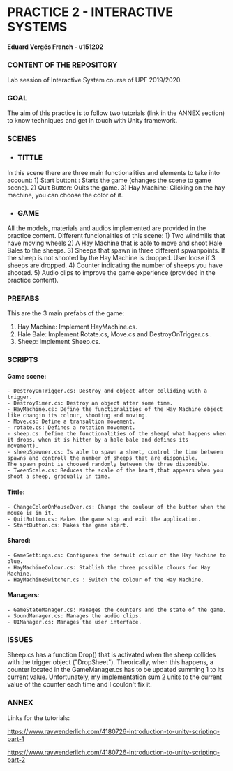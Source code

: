# PRACTICE 2 - INTERACTIVE SYSTEMS
#### Eduard Vergés Franch - u151202
### CONTENT OF THE REPOSITORY
  Lab session of Interactive System course of UPF 2019/2020.
### GOAL
The aim of this practice is to follow two tutorials (link in the ANNEX section) to know techniques and get in touch with Unity framework.
### SCENES
  - ### TITTLE
  In this scene there are three main functionalities and elements to take into account:
    1) Start buttont : Starts the game (changes the scene to game scene).
    2) Quit Button: Quits the game.
    3) Hay Machine: Clicking on the hay machine, you can choose the color of it.
  - ### GAME
  All the models, materials and audios implemented are provided in the practice content.
  Different funcionalities of this scene:
    1) Two windmills that have moving wheels
    2) A Hay Machine that is able to move and shoot Hale Bales to the sheeps.
    3) Sheeps that spawn in three different spwanpoints. If the sheep is not shooted by the Hay Machine is dropped. User loose if 3 sheeps        are dropped.
    4) Counter indicating the number of sheeps you have shooted.
    5) Audio clips to improve the game experience (provided in the practice content).
### PREFABS
This are the 3 main prefabs of the game:
  1) Hay Machine: Implement HayMachine.cs.
  2) Hale Bale: Implement Rotate.cs, Move.cs and DestroyOnTrigger.cs . 
  3) Sheep: Implement Sheep.cs.
### SCRIPTS
  #### Game scene:
    - DestroyOnTrigger.cs: Destroy and object after colliding with a trigger. 
    - DestroyTimer.cs: Destroy an object after some time.
    - HayMachine.cs: Define the functionalities of the Hay Machine object like changin its colour, shooting and moving.
    - Move.cs: Define a transaltion movement. 
    - rotate.cs: Defines a rotation movement.
    - sheep.cs: Define the functionalities of the sheep( what happens when it drops, when it is hitten by a hale bale and defines its         movement).
    - sheepSpawner.cs: Is able to spawn a sheet, control the time between spawns and controll the number of sheeps that are disponible.       The spawn point is choosed randomly between the three disponible.
    - TweenScale.cs: Reduces the scale of the heart,that appears when you shoot a sheep, gradually in time.
   #### Tittle:
    - ChangeColorOnMouseOver.cs: Change the coulour of the button when the mouse is in it.
    - QuitButton.cs: Makes the game stop and exit the application.
    - StartButton.cs: Makes the game start.
   #### Shared:
    - GameSettings.cs: Configures the default colour of the Hay Machine to blue.
    - HayMachineColour.cs: Stablish the three possible clours for Hay Machine.
    - HayMachineSwitcher.cs : Switch the colour of the Hay Machine.
   #### Managers:
    - GameStateManager.cs: Manages the counters and the state of the game.
    - SoundManager.cs: Manages the audio clips.
    - UIManager.cs: Manages the user interface.
### ISSUES
Sheep.cs has a function Drop() that is activated when the sheep collides with the trigger object ("DropSheet"). Theorically, when this happens, a counter located in the GameManager.cs has to be updated summing 1 to its current value. Unfortunately, my implementation sum 2 units to the current value of the counter each time and I couldn't fix it.
### ANNEX
Links for the tutorials:

https://www.raywenderlich.com/4180726-introduction-to-unity-scripting-part-1

https://www.raywenderlich.com/4180726-introduction-to-unity-scripting-part-2
